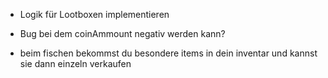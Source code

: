 - Logik für Lootboxen implementieren
- Bug bei dem coinAmmount negativ werden kann?

- beim fischen bekommst du besondere items in dein inventar und kannst sie dann einzeln verkaufen